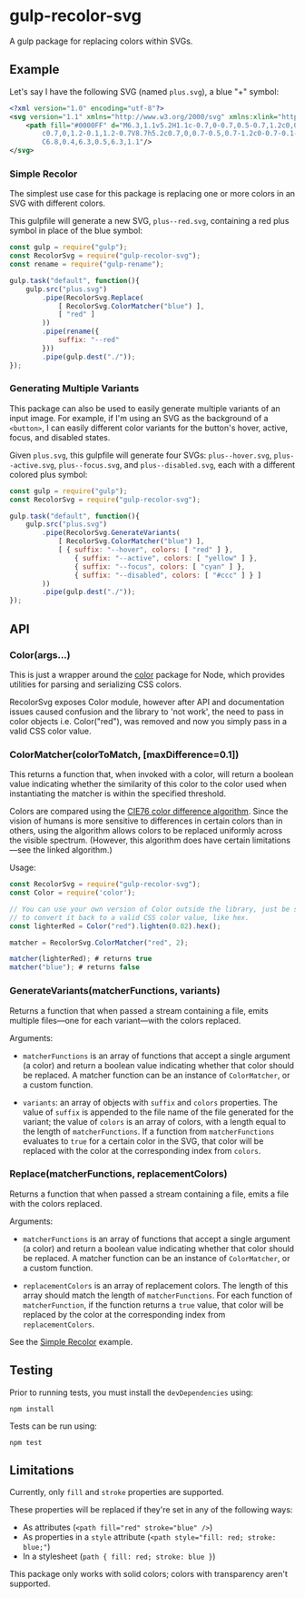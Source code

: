 # gulp-recolor-svg

A gulp package for replacing colors within SVGs.

## Example

Let's say I have the following SVG (named ``plus.svg``), a blue "+" symbol:

```xml
<?xml version="1.0" encoding="utf-8"?>
<svg version="1.1" xmlns="http://www.w3.org/2000/svg" xmlns:xlink="http://www.w3.org/1999/xlink" x="0px" y="0px" viewBox="0 0 15 15" enable-background="new 0 0 15 15" xml:space="preserve">
	<path fill="#0000FF" d="M6.3,1.1v5.2H1.1c-0.7,0-0.7,0.5-0.7,1.2c0,0.7,0.1,1.2,0.7,1.2h5.2v5.2c0,0.7,0.5,0.7,1.2,0.7
		c0.7,0,1.2-0.1,1.2-0.7V8.7h5.2c0.7,0,0.7-0.5,0.7-1.2c0-0.7-0.1-1.2-0.7-1.2H8.7V1.1c0-0.7-0.5-0.7-1.2-0.7
		C6.8,0.4,6.3,0.5,6.3,1.1"/>
</svg>
```

### Simple Recolor

The simplest use case for this package is replacing one or more colors in an SVG with different colors.

This gulpfile will generate a new SVG, `plus--red.svg`, containing a red plus symbol in place of the blue symbol:

```javascript
const gulp = require("gulp");
const RecolorSvg = require("gulp-recolor-svg");
const rename = require("gulp-rename");

gulp.task("default", function(){
	gulp.src("plus.svg")
		.pipe(RecolorSvg.Replace(
			[ RecolorSvg.ColorMatcher("blue") ],
			[ "red" ]
		))
		.pipe(rename({
			suffix: "--red"
		}))
		.pipe(gulp.dest("./"));
});
```

### Generating Multiple Variants

This package can also be used to easily generate multiple variants of an input image. For example, if I'm using an SVG as the background of a `<button>`, I can easily different color variants for the button's hover, active, focus, and disabled states.

Given ``plus.svg``, this gulpfile will generate four SVGs: ``plus--hover.svg``, ``plus--active.svg``, ``plus--focus.svg``, and ``plus--disabled.svg``, each with a different colored plus symbol:

```javascript
const gulp = require("gulp");
const RecolorSvg = require("gulp-recolor-svg");

gulp.task("default", function(){
	gulp.src("plus.svg")
		.pipe(RecolorSvg.GenerateVariants(
			[ RecolorSvg.ColorMatcher("blue") ],
			[ { suffix: "--hover", colors: [ "red" ] },
				{ suffix: "--active", colors: [ "yellow" ] },
				{ suffix: "--focus", colors: [ "cyan" ] },
				{ suffix: "--disabled", colors: [ "#ccc" ] } ]
		))
		.pipe(gulp.dest("./"));
});
```

## API

### Color(args...)

This is just a wrapper around the [color](https://github.com/qix-/color) package for Node, which provides utilities for parsing and serializing CSS colors.

RecolorSvg exposes Color module, however after API and documentation issues
caused confusion and the library to 'not work', the need to pass in color objects
i.e. Color("red"), was removed and now you simply pass in a valid CSS color value.

### ColorMatcher(colorToMatch, [maxDifference=0.1])

This returns a function that, when invoked with a color, will return a boolean value indicating whether the similarity of this color to the color used when instantiating the matcher is within the specified threshold.

Colors are compared using the [CIE76 color difference algorithm](https://en.wikipedia.org/wiki/Color_difference). Since the vision of humans is more sensitive to differences in certain colors than in others, using the algorithm allows colors to be replaced uniformly across the visible spectrum. (However, this algorithm does have certain limitations—see the linked algorithm.)

Usage:

```javascript
const RecolorSvg = require("gulp-recolor-svg");
const Color = require('color');

// You can use your own version of Color outside the library, just be sure
// to convert it back to a valid CSS color value, like hex.
const lighterRed = Color("red").lighten(0.02).hex();

matcher = RecolorSvg.ColorMatcher("red", 2);

matcher(lighterRed); # returns true
matcher("blue"); # returns false
```

### GenerateVariants(matcherFunctions, variants)

Returns a function that when passed a stream containing a file, emits multiple files—one for each variant—with the colors replaced.

Arguments:

- ``matcherFunctions`` is an array of functions that accept a single argument (a color) and return a boolean value indicating whether that color should be replaced. A matcher function can be an instance of ``ColorMatcher``, or a custom function.

- ``variants``: an array of objects with ``suffix`` and ``colors`` properties. The value of ``suffix`` is appended to the file name of the file generated for the variant; the value of ``colors`` is an array of colors, with a length equal to the length of ``matcherFunctions``. If a function from ``matcherFunctions`` evaluates to ``true`` for a certain color in the SVG, that color will be replaced with the color at the corresponding index from ``colors``.

### Replace(matcherFunctions, replacementColors)

Returns a function that when passed a stream containing a file, emits a file with the colors replaced.

Arguments:

- ``matcherFunctions`` is an array of functions that accept a single argument (a color) and return a boolean value indicating whether that color should be replaced. A matcher function can be an instance of ``ColorMatcher``, or a custom function.

- ``replacementColors`` is an array of replacement colors. The length of this array should match the length of ``matcherFunctions``. For each function of ``matcherFunction``, if the function returns a ``true`` value, that color will be replaced by the color at the corresponding index from ``replacementColors``.

See the [Simple Recolor](#simple-recolor) example.

## Testing

Prior to running tests, you must install the `devDependencies` using:

```shell
npm install
```

Tests can be run using:

```shell
npm test
```

## Limitations

Currently, only `fill` and `stroke` properties are supported.

These properties will be replaced if they're set in any of the following ways:

- As attributes (`<path fill="red" stroke="blue" />`)
- As properties in a `style` attribute (`<path style="fill: red; stroke: blue;"`)
- In a stylesheet (`path { fill: red; stroke: blue }`)

This package only works with solid colors; colors with transparency aren't supported.
